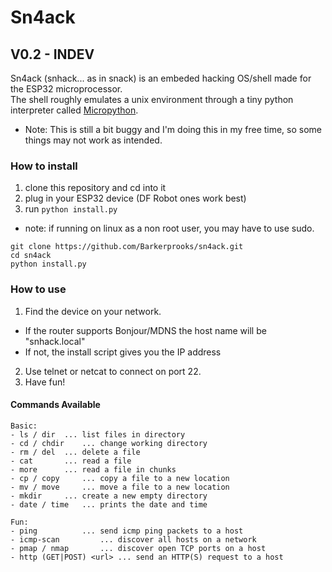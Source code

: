 # Sn4ack

## V0.2 - INDEV
Sn4ack (snhack... as in snack) is an embeded hacking OS/shell made for the ESP32 microprocessor.\
The shell roughly emulates a unix environment through a tiny python interpreter called [Micropython](https://micropython.org).
- Note: This is still a bit buggy and I'm doing this in my free time, so some things may not work as intended.

### How to install
1. clone this repository and cd into it
2. plug in your ESP32 device (DF Robot ones work best)
3. run ```python install.py```
 - note: if running on linux as a non root user, you may have to use sudo.
```
git clone https://github.com/Barkerprooks/sn4ack.git
cd sn4ack
python install.py
```
### How to use
1. Find the device on your network.
 - If the router supports Bonjour/MDNS the host name will be "snhack.local"
 - If not, the install script gives you the IP address
2. Use telnet or netcat to connect on port 22.
3. Have fun!

#### Commands Available
```
Basic:
- ls / dir 	... list files in directory
- cd / chdir 	... change working directory
- rm / del 	... delete a file
- cat 		... read a file
- more 		... read a file in chunks
- cp / copy 	... copy a file to a new location
- mv / move 	... move a file to a new location
- mkdir		... create a new empty directory
- date / time	... prints the date and time

Fun:
- ping 			... send icmp ping packets to a host
- icmp-scan 		... discover all hosts on a network
- pmap / nmap		... discover open TCP ports on a host
- http (GET|POST) <url> ... send an HTTP(S) request to a host
```
